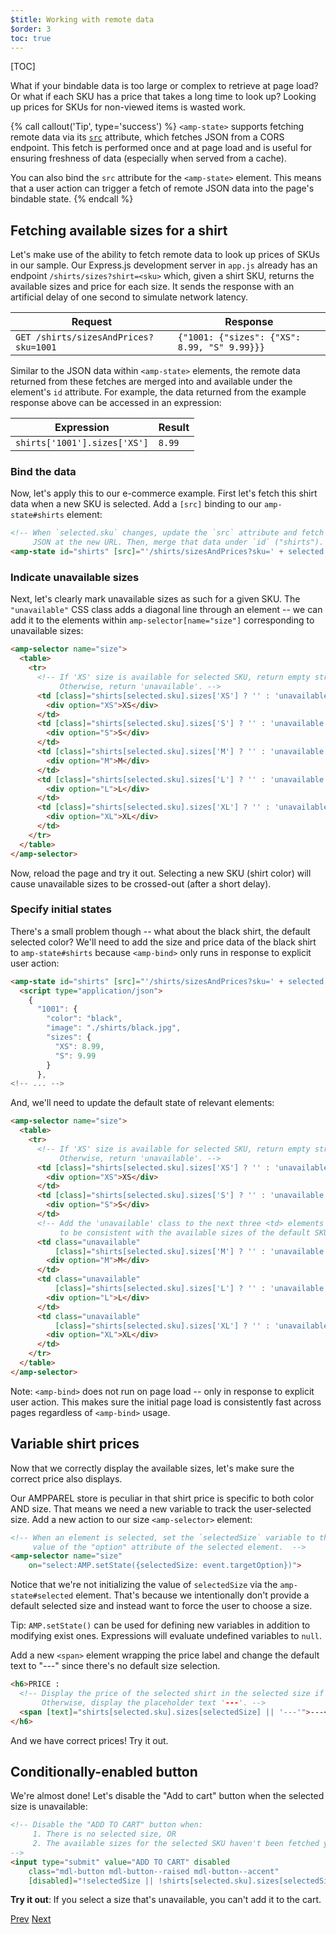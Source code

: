 ```yaml
---
$title: Working with remote data
$order: 3
toc: true
---
```


[TOC]

What if your bindable data is too large or complex to retrieve at page load? Or what if each SKU has a price that takes a long time to look up? Looking up prices for SKUs for non-viewed items is wasted work.

{% call callout('Tip', type='success') %}
`<amp-state>` supports fetching remote data via its [`src`](/docs/reference/components/amp-bind#attributes) attribute, which fetches JSON from a CORS endpoint. This fetch is performed once and at page load and is useful for ensuring freshness of data (especially when served from a cache).

You can also bind the `src` attribute for the `<amp-state>` element. This means that a user action can trigger a fetch of remote JSON data into the page's bindable state.
{% endcall %}

## Fetching available sizes for a shirt

Let's make use of the ability to fetch remote data to look up prices of SKUs in our sample. Our Express.js development server in `app.js` already has an endpoint `/shirts/sizes?shirt=<sku>` which, given a shirt SKU, returns the available sizes and price for each size. It sends the response with an artificial delay of one second to simulate network latency.

|  Request                              |  Response |
|---------------------------------------|-----------|
| `GET /shirts/sizesAndPrices?sku=1001` | `{"1001: {"sizes": {"XS": 8.99, "S" 9.99}}}` |

Similar to the JSON data within `<amp-state>` elements, the remote data returned from these fetches are merged into and available under the element's `id` attribute. For example, the data returned from the example response above can be accessed in an expression:


|  Expression                  |  Result |
|------------------------------|---------|
| `shirts['1001'].sizes['XS']` | `8.99`  |

### Bind the data

Now, let's apply this to our e-commerce example. First let's fetch this shirt data when a new SKU is selected. Add a `[src]` binding to our `amp-state#shirts` element:

```html
<!-- When `selected.sku` changes, update the `src` attribute and fetch
     JSON at the new URL. Then, merge that data under `id` ("shirts"). -->
<amp-state id="shirts" [src]="'/shirts/sizesAndPrices?sku=' + selected.sku">
```

### Indicate unavailable sizes

Next, let's clearly mark unavailable sizes as such for a given SKU. The `"unavailable"` CSS class adds a diagonal line through an element -- we can add it to the elements within `amp-selector[name="size"]` corresponding to unavailable sizes:

```html
<amp-selector name="size">
  <table>
    <tr>
      <!-- If 'XS' size is available for selected SKU, return empty string.
           Otherwise, return 'unavailable'. -->
      <td [class]="shirts[selected.sku].sizes['XS'] ? '' : 'unavailable'">
        <div option="XS">XS</div>
      </td>
      <td [class]="shirts[selected.sku].sizes['S'] ? '' : 'unavailable'">
        <div option="S">S</div>
      </td>
      <td [class]="shirts[selected.sku].sizes['M'] ? '' : 'unavailable'">
        <div option="M">M</div>
      </td>
      <td [class]="shirts[selected.sku].sizes['L'] ? '' : 'unavailable'">
        <div option="L">L</div>
      </td>
      <td [class]="shirts[selected.sku].sizes['XL'] ? '' : 'unavailable'">
        <div option="XL">XL</div>
      </td>
    </tr>
  </table>
</amp-selector>
```

Now, reload the page and try it out. Selecting a new SKU (shirt color) will cause unavailable sizes to be crossed-out (after a short delay).

### Specify initial states

There's a small problem though -- what about the black shirt, the default selected color?  We'll need to add the size and price data of the black shirt to `amp-state#shirts` because `<amp-bind>` only runs in response to explicit user action:

```html
<amp-state id="shirts" [src]="'/shirts/sizesAndPrices?sku=' + selected.sku">
  <script type="application/json">
    {
      "1001": {
        "color": "black",
        "image": "./shirts/black.jpg",
        "sizes": {
          "XS": 8.99,
          "S": 9.99
        }
      },
<!-- ... -->
```

And, we'll need to update the default state of relevant elements:

```html
<amp-selector name="size">
  <table>
    <tr>
      <!-- If 'XS' size is available for selected SKU, return empty string.
           Otherwise, return 'unavailable'. -->
      <td [class]="shirts[selected.sku].sizes['XS'] ? '' : 'unavailable'">
        <div option="XS">XS</div>
      </td>
      <td [class]="shirts[selected.sku].sizes['S'] ? '' : 'unavailable'">
        <div option="S">S</div>
      </td>
      <!-- Add the 'unavailable' class to the next three <td> elements
           to be consistent with the available sizes of the default SKU. -->
      <td class="unavailable"
          [class]="shirts[selected.sku].sizes['M'] ? '' : 'unavailable'">
        <div option="M">M</div>
      </td>
      <td class="unavailable"
          [class]="shirts[selected.sku].sizes['L'] ? '' : 'unavailable'">
        <div option="L">L</div>
      </td>
      <td class="unavailable"
          [class]="shirts[selected.sku].sizes['XL'] ? '' : 'unavailable'">
        <div option="XL">XL</div>
      </td>
    </tr>
  </table>
</amp-selector>
```

Note: `<amp-bind>` does not run on page load -- only in response to explicit user action. This makes sure the initial page load is consistently fast across pages regardless of `<amp-bind>` usage.

## Variable shirt prices

Now that we correctly display the available sizes, let's make sure the correct price also displays.

Our AMPPAREL store is peculiar in that shirt price is specific to both color AND size. That means we need a new variable to track the user-selected size. Add a new action to our size `<amp-selector>` element:

```html
<!-- When an element is selected, set the `selectedSize` variable to the
     value of the "option" attribute of the selected element.  -->
<amp-selector name="size"
    on="select:AMP.setState({selectedSize: event.targetOption})">
```

Notice that we're not initializing the value of `selectedSize` via the `amp-state#selected` element. That's because we intentionally don't provide a default selected size and instead want to force the user to choose a size.

Tip: `AMP.setState()` can be used for defining new variables in addition to modifying exist ones. Expressions will evaluate undefined variables to `null`.

Add a new `<span>` element wrapping the price label and change the default text to "---" since there's no default size selection.

```html
<h6>PRICE :
  <!-- Display the price of the selected shirt in the selected size if available.
       Otherwise, display the placeholder text '---'. -->
  <span [text]="shirts[selected.sku].sizes[selectedSize] || '---'">---</span>
</h6>
```

And we have correct prices! Try it out.

## Conditionally-enabled button

We're almost done! Let's disable the "Add to cart" button when the selected size is unavailable:

```html
<!-- Disable the "ADD TO CART" button when:
     1. There is no selected size, OR
     2. The available sizes for the selected SKU haven't been fetched yet
-->
<input type="submit" value="ADD TO CART" disabled
    class="mdl-button mdl-button--raised mdl-button--accent"
    [disabled]="!selectedSize || !shirts[selected.sku].sizes[selectedSize]">
```

**Try it out**:  If you select a size that's unavailable, you can't add it to the cart.

<div class="prev-next-buttons">
  <a class="button prev-button" href="/docs/interaction_dynamic/interactivity/advanced-interactivity.html"><span class="arrow-prev">Prev</span></a>
  <a class="button next-button" href="/docs/interaction_dynamic/interactivity/wrapping-up.html"><span class="arrow-next">Next</span></a>
</div>
